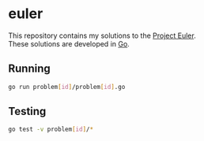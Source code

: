 # euler

This repository contains my solutions to the [Project Euler](https://projecteuler.net).<br>
These solutions are developed in [Go](https://golang.org/).

## Running

```bash
go run problem[id]/problem[id].go
```

## Testing

```bash
go test -v problem[id]/*
```
